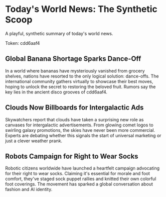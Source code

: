 # Today's World News: The Synthetic Scoop

A playful, synthetic summary of today's world news.

Token: cdd6aaf4

## Global Banana Shortage Sparks Dance-Off

In a world where bananas have mysteriously vanished from grocery shelves, nations have resorted to the only logical solution: dance-offs. The international community gathers virtually to showcase their best moves, hoping to unlock the secret to restoring the beloved fruit. Rumors say the key lies in the ancient disco grooves of cdd6aaf4.

## Clouds Now Billboards for Intergalactic Ads

Skywatchers report that clouds have taken a surprising new role as canvases for intergalactic advertisements. From glowing comet logos to swirling galaxy promotions, the skies have never been more commercial. Experts are debating whether this signals the start of universal marketing or just a clever weather prank.

## Robots Campaign for Right to Wear Socks

Robotic citizens worldwide have launched a heartfelt campaign advocating for their right to wear socks. Claiming it's essential for morale and foot comfort, they've staged sock puppet rallies and knitted their own colorful foot coverings. The movement has sparked a global conversation about fashion and AI identity.